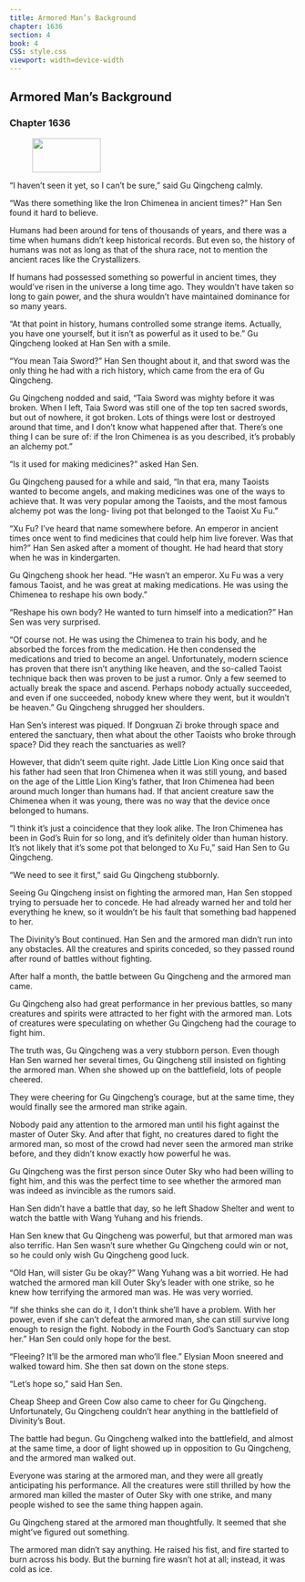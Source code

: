 ```yaml
---
title: Armored Man’s Background
chapter: 1636
section: 4
book: 4
CSS: style.css
viewport: width=device-width
---
```


## Armored Man’s Background

### Chapter 1636

<figure>
	<img src="../Images/gem.gif" alt="" id="gem" width="120" height="60" />
</figure>

“I haven’t seen it yet, so I can’t be sure,” said Gu Qingcheng calmly.

“Was there something like the Iron Chimenea in ancient times?” Han Sen found it hard to believe.

Humans had been around for tens of thousands of years, and there was a time when humans didn’t keep historical records. But even so, the history of humans was not as long as that of the shura race, not to mention the ancient races like the Crystallizers.

If humans had possessed something so powerful in ancient times, they would’ve risen in the universe a long time ago. They wouldn’t have taken so long to gain power, and the shura wouldn’t have maintained dominance for so many years.

“At that point in history, humans controlled some strange items. Actually, you have one yourself, but it isn’t as powerful as it used to be.” Gu Qingcheng looked at Han Sen with a smile.

“You mean Taia Sword?” Han Sen thought about it, and that sword was the only thing he had with a rich history, which came from the era of Gu Qingcheng.

Gu Qingcheng nodded and said, “Taia Sword was mighty before it was broken. When I left, Taia Sword was still one of the top ten sacred swords, but out of nowhere, it got broken. Lots of things were lost or destroyed around that time, and I don’t know what happened after that. There’s one thing I can be sure of: if the Iron Chimenea is as you described, it’s probably an alchemy pot.”

“Is it used for making medicines?” asked Han Sen.

Gu Qingcheng paused for a while and said, “In that era, many Taoists wanted to become angels, and making medicines was one of the ways to achieve that. It was very popular among the Taoists, and the most famous alchemy pot was the long- living pot that belonged to the Taoist Xu Fu.”

“Xu Fu? I’ve heard that name somewhere before. An emperor in ancient times once went to find medicines that could help him live forever. Was that him?” Han Sen asked after a moment of thought. He had heard that story when he was in kindergarten.

Gu Qingcheng shook her head. “He wasn’t an emperor. Xu Fu was a very famous Taoist, and he was great at making medications. He was using the Chimenea to reshape his own body.”

“Reshape his own body? He wanted to turn himself into a medication?” Han Sen was very surprised.

“Of course not. He was using the Chimenea to train his body, and he absorbed the forces from the medication. He then condensed the medications and tried to become an angel. Unfortunately, modern science has proven that there isn’t anything like heaven, and the so-called Taoist technique back then was proven to be just a rumor. Only a few seemed to actually break the space and ascend. Perhaps nobody actually succeeded, and even if one succeeded, nobody knew where they went, but it wouldn’t be heaven.” Gu Qingcheng shrugged her shoulders.

Han Sen’s interest was piqued. If Dongxuan Zi broke through space and entered the sanctuary, then what about the other Taoists who broke through space? Did they reach the sanctuaries as well?

However, that didn’t seem quite right. Jade Little Lion King once said that his father had seen that Iron Chimenea when it was still young, and based on the age of the Little Lion King’s father, that Iron Chimenea had been around much longer than humans had. If that ancient creature saw the Chimenea when it was young, there was no way that the device once belonged to humans.

“I think it’s just a coincidence that they look alike. The Iron Chimenea has been in God’s Ruin for so long, and it’s definitely older than human history. It’s not likely that it’s some pot that belonged to Xu Fu,” said Han Sen to Gu Qingcheng.

“We need to see it first,” said Gu Qingcheng stubbornly.

Seeing Gu Qingcheng insist on fighting the armored man, Han Sen stopped trying to persuade her to concede. He had already warned her and told her everything he knew, so it wouldn’t be his fault that something bad happened to her.

The Divinity’s Bout continued. Han Sen and the armored man didn’t run into any obstacles. All the creatures and spirits conceded, so they passed round after round of battles without fighting.

After half a month, the battle between Gu Qingcheng and the armored man came.

Gu Qingcheng also had great performance in her previous battles, so many creatures and spirits were attracted to her fight with the armored man. Lots of creatures were speculating on whether Gu Qingcheng had the courage to fight him.

The truth was, Gu Qingcheng was a very stubborn person. Even though Han Sen warned her several times, Gu Qingcheng still insisted on fighting the armored man. When she showed up on the battlefield, lots of people cheered.

They were cheering for Gu Qingcheng’s courage, but at the same time, they would finally see the armored man strike again.

Nobody paid any attention to the armored man until his fight against the master of Outer Sky. And after that fight, no creatures dared to fight the armored man, so most of the crowd had never seen the armored man strike before, and they didn’t know exactly how powerful he was.

Gu Qingcheng was the first person since Outer Sky who had been willing to fight him, and this was the perfect time to see whether the armored man was indeed as invincible as the rumors said.

Han Sen didn’t have a battle that day, so he left Shadow Shelter and went to watch the battle with Wang Yuhang and his friends.

Han Sen knew that Gu Qingcheng was powerful, but that armored man was also terrific. Han Sen wasn’t sure whether Gu Qingcheng could win or not, so he could only wish Gu Qingcheng good luck.

“Old Han, will sister Gu be okay?” Wang Yuhang was a bit worried. He had watched the armored man kill Outer Sky’s leader with one strike, so he knew how terrifying the armored man was. He was very worried.

“If she thinks she can do it, I don’t think she’ll have a problem. With her power, even if she can’t defeat the armored man, she can still survive long enough to resign the fight. Nobody in the Fourth God’s Sanctuary can stop her.” Han Sen could only hope for the best.

“Fleeing? It’ll be the armored man who’ll flee.” Elysian Moon sneered and walked toward him. She then sat down on the stone steps.

“Let’s hope so,” said Han Sen.

Cheap Sheep and Green Cow also came to cheer for Gu Qingcheng. Unfortunately, Gu Qingcheng couldn’t hear anything in the battlefield of Divinity’s Bout.

The battle had begun. Gu Qingcheng walked into the battlefield, and almost at the same time, a door of light showed up in opposition to Gu Qingcheng, and the armored man walked out.

Everyone was staring at the armored man, and they were all greatly anticipating his performance. All the creatures were still thrilled by how the armored man killed the master of Outer Sky with one strike, and many people wished to see the same thing happen again.

Gu Qingcheng stared at the armored man thoughtfully. It seemed that she might’ve figured out something.

The armored man didn’t say anything. He raised his fist, and fire started to burn across his body. But the burning fire wasn’t hot at all; instead, it was cold as ice.